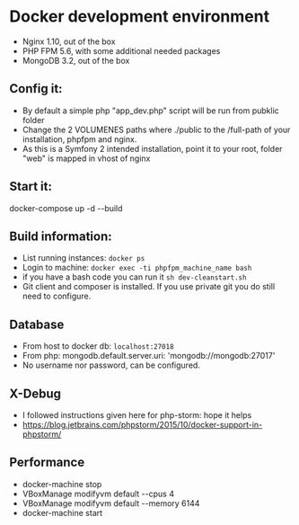 # Docker development environment
* Nginx 1.10, out of the box
* PHP FPM 5.6, with some additional needed packages
* MongoDB 3.2, out of the box


## Config it:
* By default a simple php "app_dev.php" script will be run from pubklic folder 
* Change the 2 VOLUMENES paths  where ./public to the /full-path of your installation, phpfpm and nginx.
* As this is a Symfony 2 intended installation, point it to your root, folder "web" is mapped in vhost of nginx

## Start it:
docker-compose up -d --build

## Build information:
* List running instances: `docker ps`
* Login to machine: `docker exec -ti phpfpm_machine_name bash`
* if you have a bash code you can run it `sh dev-cleanstart.sh`
* Git client and composer is installed. If you use private git you do still need to configure.

## Database
* From host to docker db: `localhost:27018`
* From php: mongodb.default.server.uri: 'mongodb://mongodb:27017'
* No username nor password, can be configured.

## X-Debug
* I followed instructions given here for php-storm: hope it helps
* https://blog.jetbrains.com/phpstorm/2015/10/docker-support-in-phpstorm/

## Performance
* docker-machine stop
* VBoxManage modifyvm default --cpus 4
* VBoxManage modifyvm default --memory 6144
* docker-machine start